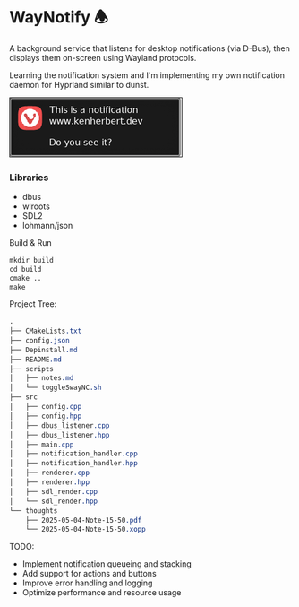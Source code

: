 # WayNotify 🕭

A background service that listens for desktop notifications (via D-Bus), then displays them on-screen using Wayland protocols.

Learning the notification system and I'm implementing my own notification daemon for Hyprland similar to dunst.

![Screenshot](./showoff/hyprshot.png)


### Libraries

- dbus
- wlroots
- SDL2
- lohmann/json


Build & Run

```
mkdir build
cd build
cmake ..
make
```



Project Tree:

```css
.
├── CMakeLists.txt
├── config.json
├── Depinstall.md
├── README.md
├── scripts
│   ├── notes.md
│   └── toggleSwayNC.sh
├── src
│   ├── config.cpp
│   ├── config.hpp
│   ├── dbus_listener.cpp
│   ├── dbus_listener.hpp
│   ├── main.cpp
│   ├── notification_handler.cpp
│   ├── notification_handler.hpp
│   ├── renderer.cpp
│   ├── renderer.hpp
│   ├── sdl_render.cpp
│   └── sdl_render.hpp
└── thoughts
    ├── 2025-05-04-Note-15-50.pdf
    └── 2025-05-04-Note-15-50.xopp
```


TODO:
- Implement notification queueing and stacking
- Add support for actions and buttons
- Improve error handling and logging
- Optimize performance and resource usage
